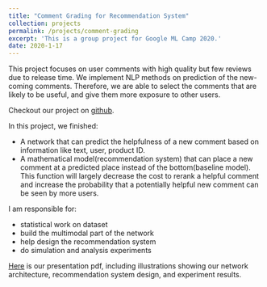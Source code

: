 ```yaml
---
title: "Comment Grading for Recommendation System"
collection: projects
permalink: /projects/comment-grading
excerpt: 'This is a group project for Google ML Camp 2020.'
date: 2020-1-17
---
```

This project focuses on user comments with high quality but few reviews due to release time. We implement NLP methods on prediction of the new-coming comments. Therefore, we are able to select the comments that are likely to be useful, and give them more exposure to other users.

Checkout our project on [github](https://github.com/sunyaofeng8/Turiss).

In this project, we finished:

-   A network that can predict the helpfulness of a new comment based on information like text, user, product ID.
-   A mathematical model(recommendation system) that can place a new comment at a predicted place instead of the bottom(baseline model). This function will largely decrease the cost to rerank a helpful comment and increase the probability that a potentially helpful new comment can be seen by more users.

I am responsible for: 

-   statistical work on dataset
-   build the multimodal part of the network
-   help design the recommendation system
-   do simulation and analysis experiments

[Here](https://sisi-xi.github.io/files/comment.pdf) is our presentation pdf, including illustrations showing our network architecture, recommendation system design, and experiment results. 